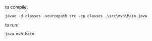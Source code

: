 to compile:
```shell
javac -d classes -sourcepath src -cp classes .\src\mvh\Main.java
```

to run:
```shell
java mvh.Main
```
